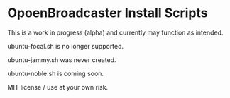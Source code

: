 # OpoenBroadcaster Install Scripts

This is a work in progress (alpha) and currently may function as intended.

ubuntu-focal.sh is no longer supported.

ubuntu-jammy.sh was never created.

ubuntu-noble.sh is coming soon.

MIT license / use at your own risk.
